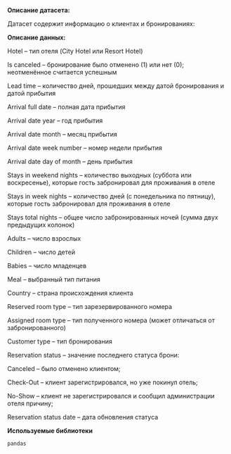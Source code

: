 **Описание датасета:**

Датасет содержит информацию о клиентах и бронированиях:

**Описание данных:**

Hotel – тип отеля (City Hotel или Resort Hotel)

Is canceled – бронирование было отменено (1) или нет (0); неотменённое считается успешным

Lead time – количество дней, прошедших между датой бронирования и датой прибытия

Arrival full date – полная дата прибытия

Arrival date year – год прибытия

Arrival date month – месяц прибытия

Arrival date week number – номер недели прибытия

Arrival date day of month – день прибытия

Stays in weekend nights – количество выходных (суббота или воскресенье), которые гость забронировал для проживания в отеле

Stays in week nights – количество дней (с понедельника по пятницу), которые гость забронировал для проживания в отеле

Stays total nights – общее число забронированных ночей (сумма двух предыдущих колонок)

Adults – число взрослых

Children – число детей

Babies – число младенцев

Meal – выбранный тип питания

Country – страна происхождения клиента

Reserved room type – тип зарезервированного номера

Assigned room type – тип полученного номера (может отличаться от забронированного)

Customer type – тип бронирования

Reservation status – значение последнего статуса брони:

Canceled – было отменено клиентом;

Check-Out – клиент зарегистрировался, но уже покинул отель;

No-Show – клиент не зарегистрировался и сообщил администрации отеля причину;

Reservation status date – дата обновления статуса

**Используемые библиотеки**

`pandas`
